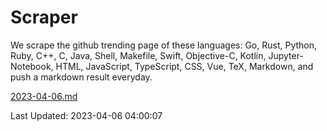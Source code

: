 # Scraper

We scrape the github trending page of these languages: Go, Rust, Python, Ruby, C++, C, Java, Shell, Makefile, Swift, Objective-C, Kotlin, Jupyter-Notebook, HTML, JavaScript, TypeScript, CSS, Vue, TeX, Markdown, and push a markdown result everyday.

[2023-04-06.md](https://github.com/yangwenmai/github-trending-backup/blob/master/2023-04-06.md)

Last Updated: 2023-04-06 04:00:07